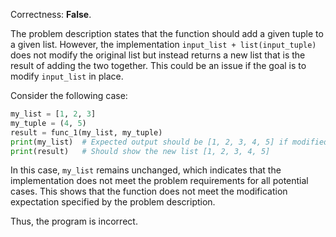 Correctness: **False**.

The problem description states that the function should add a given tuple to a given list. However, the implementation `input_list + list(input_tuple)` does not modify the original list but instead returns a new list that is the result of adding the two together. This could be an issue if the goal is to modify `input_list` in place.

Consider the following case: 

```python
my_list = [1, 2, 3]
my_tuple = (4, 5)
result = func_1(my_list, my_tuple)
print(my_list)  # Expected output should be [1, 2, 3, 4, 5] if modified in place
print(result)   # Should show the new list [1, 2, 3, 4, 5]
```

In this case, `my_list` remains unchanged, which indicates that the implementation does not meet the problem requirements for all potential cases. This shows that the function does not meet the modification expectation specified by the problem description.

Thus, the program is incorrect.